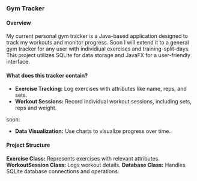 ### Gym Tracker

#### Overview
My current personal gym tracker is a Java-based application designed to track my workouts and monitor progress. Soon I will extend it to a general gym tracker for any user with individiual exercises and training-split-days.
This project utilizes SQLite for data storage and JavaFX for a user-friendly interface.

#### What does this tracker contain?
- **Exercise Tracking:** Log exercises with attributes like name, reps, and sets.
- **Workout Sessions:** Record individual workout sessions, including sets, reps and weight.

soon:
- **Data Visualization:** Use charts to visualize progress over time.

#### Project Structure
**Exercise Class:** Represents exercises with relevant attributes.
**WorkoutSession Class:** Logs workout details.
**Database Class:** Handles SQLite database connections and operations.
